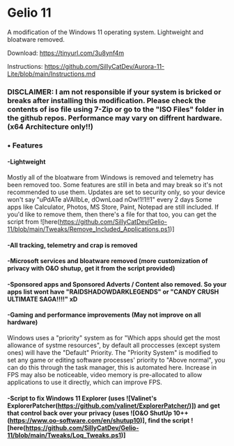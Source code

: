# Gelio 11

A modification of the Windows 11 operating system. Lightweight and bloatware removed.

Download: https://tinyurl.com/3u8ynf4m

Instructions: https://github.com/SillyCatDev/Aurora-11-Lite/blob/main/Instructions.md

### DISCLAIMER: I am not responsible if your system is bricked or breaks after installing this modification. Please check the contents of iso file using 7-Zip or go to the "ISO Files" folder in the github repos. Performance may vary on diffrent hardware. (x64 Architecture only!!)

### • Features
#### -Lightweight
Mostly all of the bloatware from Windows is removed and telemetry has been removed too. Some features are still in beta and may break so it's not recommended to use them. Updates are set to security only, so your device won't say "uPdATe aVAlIbLe, dOwnLoad nOw!1!1!!1" every 2 days
Some apps like Calculator, Photos, MS Store, Paint, Notepad are still included.
If you'd like to remove them, then there's a file for that too, you can get the script from ![here(https://github.com/SillyCatDev/Gelio-11/blob/main/Tweaks/Remove_Included_Applications.ps1)]

#### -All tracking, telemetry and crap is removed

#### -Microsoft services and bloatware removed (more customization of privacy with O&O shutup, get it from the script provided)

#### -Sponsored apps and Sponsored Adverts / Content also removed. So your apps list wont have "RAIDSHADOWDARKLEGENDS" or "CANDY CRUSH ULTIMATE SAGA!!!!" xD

#### -Gaming and performance improvements (May not improve on all hardware)
Windows uses a "priority" system as for "Which apps should get the most allowance of systme resources", by default all proccesses (except system ones) will have the "Default" Priority. The "Priority System" is modified to set any game or editing software processes' priority to "Above normal", you can do this through the task manager, this is automated here. Increase in FPS may also be noticeable, video memory is pre-allocated to allow applications to use it directly, which can improve FPS.

#### -Script to fix Windows 11 Explorer (uses ![Valinet's ExplorerPatcher(https://github.com/valinet/ExplorerPatcher/)]) and get that control back over your privacy (uses ![O&O ShutUp 10++(https://www.oo-software.com/en/shutup10)], find the script ![here(https://github.com/SillyCatDev/Gelio-11/blob/main/Tweaks/Loq_Tweaks.ps1)]
